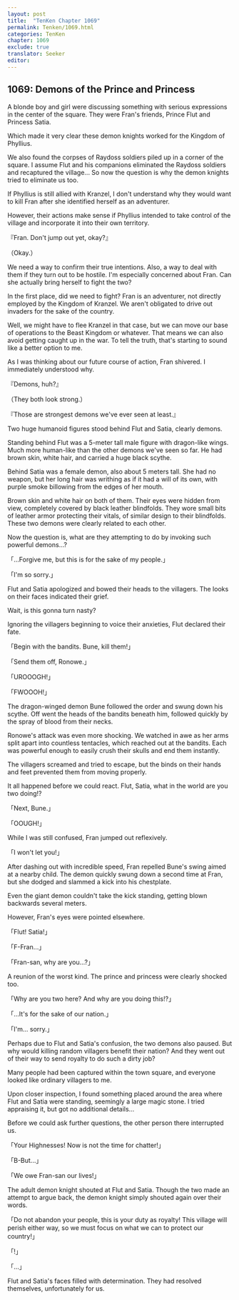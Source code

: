 ```yaml
---
layout: post
title:  "TenKen Chapter 1069"
permalink: Tenken/1069.html
categories: TenKen
chapter: 1069
exclude: true
translator: Seeker
editor: 
---
```

<h2>1069: Demons of the Prince and Princess</h2>

A blonde boy and girl were discussing something with serious expressions in the center of the square. They were Fran's friends, Prince Flut and Princess Satia.

Which made it very clear these demon knights worked for the Kingdom of Phyllius.

We also found the corpses of Raydoss soldiers piled up in a corner of the square. I assume Flut and his companions eliminated the Raydoss soldiers and recaptured the village... So now the question is why the demon knights tried to eliminate us too.

If Phyllius is still allied with Kranzel, I don't understand why they would want to kill Fran after she identified herself as an adventurer.

However, their actions make sense if Phyllius intended to take control of the village and incorporate it into their own territory.

『Fran. Don't jump out yet, okay?』

（Okay.）

We need a way to confirm their true intentions. Also, a way to deal with them if they turn out to be hostile. I'm especially concerned about Fran. Can she actually bring herself to fight the two?

In the first place, did we need to fight? Fran is an adventurer, not directly employed by the Kingdom of Kranzel. We aren't obligated to drive out invaders for the sake of the country.

Well, we might have to flee Kranzel in that case, but we can move our base of operations to the Beast Kingdom or whatever. That means we can also avoid getting caught up in the war. To tell the truth, that's starting to sound like a better option to me.

As I was thinking about our future course of action, Fran shivered. I immediately understood why.

『Demons, huh?』

（They both look strong.）

『Those are strongest demons we've ever seen at least.』

Two huge humanoid figures stood behind Flut and Satia, clearly demons.

Standing behind Flut was a 5-meter tall male figure with dragon-like wings. Much more human-like than the other demons we've seen so far. He had brown skin, white hair, and carried a huge black scythe.

Behind Satia was a female demon, also about 5 meters tall. She had no weapon, but her long hair was writhing as if it had a will of its own, with purple smoke billowing from the edges of her mouth.

Brown skin and white hair on both of them. Their eyes were hidden from view, completely covered by black leather blindfolds. They wore small bits of leather armor protecting their vitals, of similar design to their blindfolds. These two demons were clearly related to each other.

Now the question is, what are they attempting to do by invoking such powerful demons...?

「...Forgive me, but this is for the sake of my people.」

「I'm so sorry.」

Flut and Satia apologized and bowed their heads to the villagers. The looks on their faces indicated their grief.

Wait, is this gonna turn nasty?

Ignoring the villagers beginning to voice their anxieties, Flut declared their fate.

「Begin with the bandits. Bune, kill them!」

「Send them off, Ronowe.」

「UROOOGH!」

「FWOOOH!」

The dragon-winged demon Bune followed the order and swung down his scythe. Off went the heads of the bandits beneath him, followed quickly by the spray of blood from their necks.

Ronowe's attack was even more shocking. We watched in awe as her arms split apart into countless tentacles, which reached out at the bandits. Each was powerful enough to easily crush their skulls and end them instantly.

The villagers screamed and tried to escape, but the binds on their hands and feet prevented them from moving properly.

It all happened before we could react. Flut, Satia, what in the world are you two doing!?

「Next, Bune.」

「OOUGH!」

While I was still confused, Fran jumped out reflexively.

「I won't let you!」

After dashing out with incredible speed, Fran repelled Bune's swing aimed at a nearby child. The demon quickly swung down a second time at Fran, but she dodged and slammed a kick into his chestplate.

Even the giant demon couldn't take the kick standing, getting blown backwards several meters.

However, Fran's eyes were pointed elsewhere.

「Flut! Satia!」

「F-Fran...」

「Fran-san, why are you...?」

A reunion of the worst kind. The prince and princess were clearly shocked too.

「Why are you two here? And why are you doing this!?」

「...It's for the sake of our nation.」

「I'm... sorry.」

Perhaps due to Flut and Satia's confusion, the two demons also paused. But why would killing random villagers benefit their nation? And they went out of their way to send royalty to do such a dirty job?

Many people had been captured within the town square, and everyone looked like ordinary villagers to me.

Upon closer inspection, I found something placed around the area where Flut and Satia were standing, seemingly a large magic stone. I tried appraising it, but got no additional details...

Before we could ask further questions, the other person there interrupted us.

「Your Highnesses! Now is not the time for chatter!」

「B-But...」

「We owe Fran-san our lives!」

The adult demon knight shouted at Flut and Satia. Though the two made an attempt to argue back, the demon knight simply shouted again over their words.

「Do not abandon your people, this is your duty as royalty! This village will perish either way, so we must focus on what we can to protect our country!」

「!」

「...」

Flut and Satia's faces filled with determination. They had resolved themselves, unfortunately for us.



